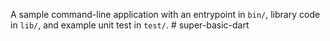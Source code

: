 A sample command-line application with an entrypoint in `bin/`, library code
in `lib/`, and example unit test in `test/`.
#   s u p e r - b a s i c - d a r t  
 